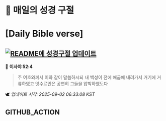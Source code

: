 # 🙏 매일의 성경 구절
# [Daily Bible verse]
## [![README에 성경구절 업데이트](https://github.com/DONGSUKA/first_test/actions/workflows/update-readme-bible.yml/badge.svg)](https://github.com/DONGSUKA/first_test/actions/workflows/update-readme-bible.yml)
<!-- START_BIBLE_VERSE -->
📖 **이사야 52:4**
> 주 여호와께서 이와 같이 말씀하시되 내 백성이 전에 애굽에 내려가서 거기에 거류하였고 앗수르인은 공연히 그들을 압박하였도다

🕊️ _업데이트 시각: 2025-09-02 06:33:08 KST_
  <!-- END_BIBLE_VERSE -->
## GITHUB_ACTION
